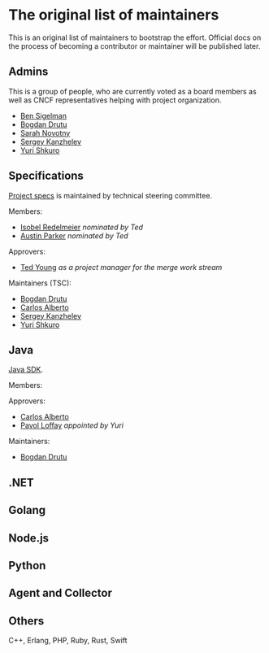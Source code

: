 # The original list of maintainers

This is an original list of maintainers to bootstrap the effort. Official docs
on the process of becoming a contributor or maintainer will be published later.

## Admins

This is a group of people, who are currently voted as a board members as well as
CNCF representatives helping with project organization.

- [Ben Sigelman](https://github.com/bhs)
- [Bogdan Drutu](https://github.com/BogdanDrutu)
- [Sarah Novotny](https://github.com/SarahNovotny)
- [Sergey Kanzhelev](https://github.com/SergeyKanzhelev)
- [Yuri Shkuro](https://github.com/yurishkuro)

## Specifications

[Project specs](https://github.com/open-telemetry/opentelemetry-specification)
is maintained by technical steering committee. 

Members:

- [Isobel Redelmeier](https://github.com/iredelmeier) *nominated by Ted*
- [Austin Parker](https://github.com/austinlparker) *nominated by Ted*

Approvers:

- [Ted Young](https://github.com/tedsuo) *as a project manager for the merge
  work stream*

Maintainers (TSC):

- [Bogdan Drutu](https://github.com/BogdanDrutu)
- [Carlos Alberto](https://github.com/carlosalberto)
- [Sergey Kanzhelev](https://github.com/SergeyKanzhelev)
- [Yuri Shkuro](https://github.com/yurishkuro)

## Java

[Java SDK](https://github.com/open-telemetry/opentelemetry-java).

Members:

Approvers:
- [Carlos Alberto](https://github.com/carlosalberto)
- [Pavol Loffay](https://github.com/pavolloffay) *appointed by Yuri*

Maintainers:

- [Bogdan Drutu](https://github.com/BogdanDrutu)

## .NET

## Golang

## Node.js

## Python

## Agent and Collector

## Others

C++, Erlang, PHP, Ruby, Rust, Swift

